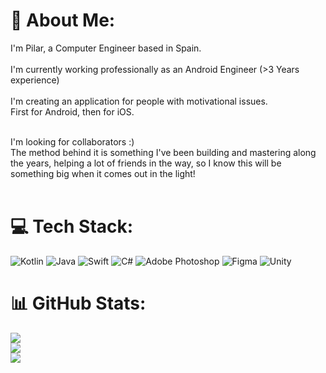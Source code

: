 # 💫 About Me:
I'm Pilar, a Computer Engineer based in Spain. 
<br><br>I'm currently working professionally as an Android Engineer (>3 Years experience)
<br><br>I'm creating an application for people with motivational issues. 
<br>First for Android, then for iOS. 

<br>I'm looking for collaborators :)
<br>The method behind it is something I've been building and mastering along the years, helping a lot of friends in the way, so I know this will be something big when it comes out in the light!<br><br>


# 💻 Tech Stack:
![Kotlin](https://img.shields.io/badge/kotlin-%237F52FF.svg?style=for-the-badge&logo=kotlin&logoColor=white) ![Java](https://img.shields.io/badge/java-%23ED8B00.svg?style=for-the-badge&logo=openjdk&logoColor=white) ![Swift](https://img.shields.io/badge/swift-F54A2A?style=for-the-badge&logo=swift&logoColor=white) ![C#](https://img.shields.io/badge/c%23-%23239120.svg?style=for-the-badge&logo=csharp&logoColor=white) ![Adobe Photoshop](https://img.shields.io/badge/adobe%20photoshop-%2331A8FF.svg?style=for-the-badge&logo=adobe%20photoshop&logoColor=white) ![Figma](https://img.shields.io/badge/figma-%23F24E1E.svg?style=for-the-badge&logo=figma&logoColor=white) ![Unity](https://img.shields.io/badge/unity-%23000000.svg?style=for-the-badge&logo=unity&logoColor=white)

# 📊 GitHub Stats:
![](https://github-readme-stats.vercel.app/api?username=hokujiro&theme=onedark&hide_border=false&include_all_commits=false&count_private=false)<br/>
![](https://nirzak-streak-stats.vercel.app/?user=hokujiro&theme=onedark&hide_border=false)<br/>
![](https://github-readme-stats.vercel.app/api/top-langs/?username=hokujiro&theme=onedark&hide_border=false&include_all_commits=false&count_private=false&layout=compact)

<!-- Proudly created with GPRM ( https://gprm.itsvg.in ) -->
